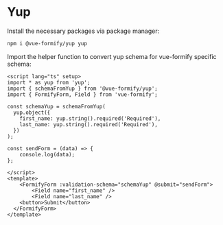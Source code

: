 # Yup
Install the necessary packages via package manager:
```bash
npm i @vue-formify/yup yup
```
Import the helper function to convert yup schema for vue-formify specific schema:
```vue
<script lang="ts" setup>
import * as yup from 'yup';
import { schemaFromYup } from '@vue-formify/yup';
import { FormifyForm, Field } from 'vue-formify';

const schemaYup = schemaFromYup(
  yup.object({
    first_name: yup.string().required('Required'),
    last_name: yup.string().required('Required'),
  })
);

const sendForm = (data) => {
	console.log(data);
};

</script>
<template>
	<FormifyForm :validation-schema="schemaYup" @submit="sendForm">
        <Field name="first_name" />
        <Field name="last_name" />
    <button>Submit</button>
  </FormifyForm>
</template>
```

